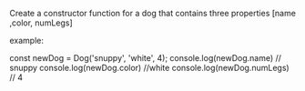 Create a constructor function for a dog that contains three properties [name ,color, numLegs]

example:

const newDog = Dog('snuppy', 'white', 4);
console.log(newDog.name) // snuppy
console.log(newDog.color) //white
console.log(newDog.numLegs) // 4

